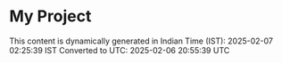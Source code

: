 # My Project

This content is dynamically generated in Indian Time (IST): 2025-02-07 02:25:39 IST
Converted to UTC: 2025-02-06 20:55:39 UTC
